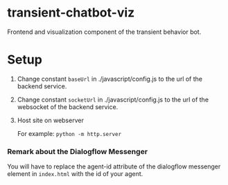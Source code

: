 # transient-chatbot-viz
Frontend and visualization component of the transient behavior bot.

# Setup
1. Change constant ```baseUrl``` in ./javascript/config.js to the url of the backend service.
2. Change constant ```socketUrl``` in ./javascript/config.js to the url of the websocket of the backend service.
3. Host site on webserver
    
    For example: ```python -m http.server```

### Remark about the Dialogflow Messenger
You will have to replace the agent-id attribute of the dialogflow messenger element in ```index.html``` with the id of your agent.
